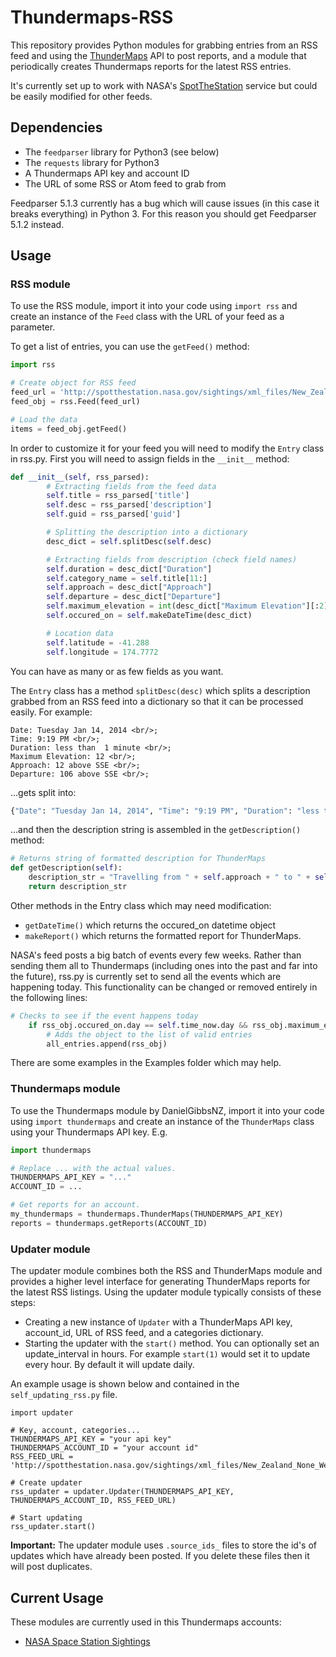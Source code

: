 Thundermaps-RSS
===================

This repository provides Python modules for grabbing entries from an RSS feed and using the [ThunderMaps](http://thundermaps.com/) API to post reports, and a module that periodically creates Thundermaps reports for the latest RSS entries.

It's currently set up to work with NASA's [SpotTheStation](http://spotthestation.nasa.gov/sightings/xml_files/New_Zealand_None_Wellington.xml) service but could be easily modified for other feeds.

Dependencies
------------

* The `feedparser` library for Python3 (see below)
* The `requests` library for Python3
* A Thundermaps API key and account ID
* The URL of some RSS or Atom feed to grab from

Feedparser 5.1.3 currently has a bug which will cause issues (in this case it breaks everything) in Python 3. For this reason you should get Feedparser 5.1.2 instead. 

Usage
-----

### RSS module

To use the RSS module, import it into your code using `import rss` and create an instance of the `Feed` class with the URL of your feed as a parameter.

To get a list of entries, you can use the `getFeed()` method:

```python
import rss

# Create object for RSS feed
feed_url = 'http://spotthestation.nasa.gov/sightings/xml_files/New_Zealand_None_Wellington.xml'
feed_obj = rss.Feed(feed_url)

# Load the data
items = feed_obj.getFeed()
```
In order to customize it for your feed you will need to modify the `Entry` class in rss.py. First you will need to assign fields in the `__init__` method:

```python
def __init__(self, rss_parsed):
        # Extracting fields from the feed data
        self.title = rss_parsed['title']
        self.desc = rss_parsed['description']
        self.guid = rss_parsed['guid']

        # Splitting the description into a dictionary
        desc_dict = self.splitDesc(self.desc)

        # Extracting fields from description (check field names)
        self.duration = desc_dict["Duration"]
        self.category_name = self.title[11:]
        self.approach = desc_dict["Approach"]
        self.departure = desc_dict["Departure"]
        self.maximum_elevation = int(desc_dict["Maximum Elevation"][:2])
        self.occured_on = self.makeDateTime(desc_dict)

        # Location data
        self.latitude = -41.288
        self.longitude = 174.7772
```

You can have as many or as few fields as you want. 

The `Entry` class has a method `splitDesc(desc)` which splits a description grabbed from an RSS feed into a dictionary so that it can be processed easily. For example:

```
Date: Tuesday Jan 14, 2014 <br/>;
Time: 9:19 PM <br/>;
Duration: less than  1 minute <br/>;
Maximum Elevation: 12 <br/>;
Approach: 12 above SSE <br/>;
Departure: 106 above SSE <br/>;
```

...gets split into:

```python
{"Date": "Tuesday Jan 14, 2014", "Time": "9:19 PM", "Duration": "less than 1 minute", "Maximum Elevation": "12", "Approach": "12 above SSE", "Departure": "106 above SSE"}
```

...and then the description string is assembled in the `getDescription()` method:

```python
# Returns string of formatted description for ThunderMaps
def getDescription(self):
	description_str = "Travelling from " + self.approach + " to " + self.departure + " for " + self.duration + "."
	return description_str
```

Other methods in the Entry class which may need modification:

* `getDateTime()` which returns the occured_on datetime object
* `makeReport()` which returns the formatted report for ThunderMaps.

NASA's feed posts a big batch of events every few weeks. Rather than sending them all to Thundermaps (including ones into the past and far into the future), rss.py is currently set to send all the events which are happening today. This functionality can be changed or removed entirely in the following lines:

```python
# Checks to see if the event happens today
    if rss_obj.occured_on.day == self.time_now.day && rss_obj.maximum_elevation > 40:
        # Adds the object to the list of valid entries
        all_entries.append(rss_obj)
```

There are some examples in the Examples folder which may help.

### Thundermaps module

To use the Thundermaps module by DanielGibbsNZ, import it into your code using `import thundermaps` and create an instance of the `ThunderMaps` class using your Thundermaps API key. E.g.

```python
import thundermaps

# Replace ... with the actual values.
THUNDERMAPS_API_KEY = "..."
ACCOUNT_ID = ...

# Get reports for an account.
my_thundermaps = thundermaps.ThunderMaps(THUNDERMAPS_API_KEY)
reports = thundermaps.getReports(ACCOUNT_ID)
```

### Updater module
The updater module combines both the RSS and ThunderMaps module and provides a higher level interface for generating ThunderMaps reports for the latest RSS listings. Using the updater module typically consists of these steps:

* Creating a new instance of `Updater` with a ThunderMaps API key, account_id, URL of RSS feed, and a categories dictionary.
* Starting the updater with the `start()` method. You can optionally set an update_interval in hours. For example `start(1)` would set it to update every hour. By default it will update daily.

An example usage is shown below and contained in the `self_updating_rss.py` file.

```
import updater

# Key, account, categories...
THUNDERMAPS_API_KEY = "your api key"
THUNDERMAPS_ACCOUNT_ID = "your account id"
RSS_FEED_URL = 'http://spotthestation.nasa.gov/sightings/xml_files/New_Zealand_None_Wellington.xml'

# Create updater
rss_updater = updater.Updater(THUNDERMAPS_API_KEY, THUNDERMAPS_ACCOUNT_ID, RSS_FEED_URL)

# Start updating
rss_updater.start()
```

**Important:** The updater module uses `.source_ids_` files to store the id's of updates which have already been posted. If you delete these files then it will post duplicates.


## Current Usage

These modules are currently used in this Thundermaps accounts:

* [NASA Space Station Sightings](http://www.thundermaps.com/accounts/gdfgsdfg)
